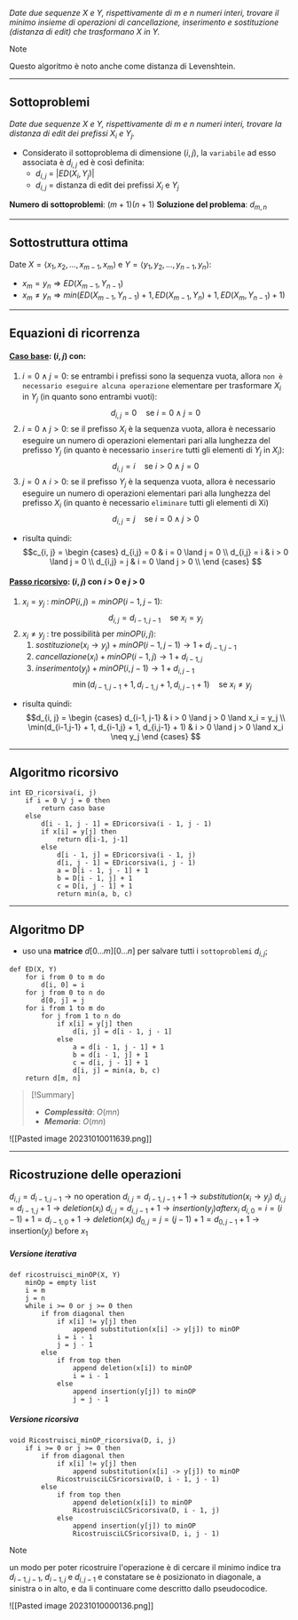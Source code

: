 *Date due sequenze $X$ e $Y$, rispettivamente di $m$ e $n$ numeri interi, trovare il minimo insieme di operazioni di cancellazione, inserimento e sostituzione (distanza di edit) che trasformano $X$ in $Y$.*
>[!Note]
Questo algoritmo è noto anche come distanza di Levenshtein.
>

---
## Sottoproblemi

*Date due sequenze $X$ e $Y$, rispettivamente di $m$ e $n$ numeri interi, trovare la distanza di edit dei prefissi $X_i$ e $Y_j$.*
- Considerato il sottoproblema di dimensione $(i, j)$, la `variabile` ad esso associata è $d_{i,j}$ ed è così definita:
	- $d_{i,j}$ = $|ED(X_i, Y_j)|$
	- $d_{i,j}$ = distanza di edit dei prefissi $X_i$ e $Y_j$

**Numero di sottoproblemi**: $(m+1)(n+1)$
**Soluzione del problema**: $d_{m, n}$

---

## Sottostruttura ottima

Date $X=⟨x_1, x_2, …, x_{m-1}, x_m⟩$ e $Y=⟨y_1, y_2, …, y_{n-1}, y_n⟩$:

- $x_m = y_n \Rightarrow ED(X_{m-1}, Y_{n-1})$
- $x_m \neq y_n \Rightarrow min(ED(X_{m-1}, Y_{n-1}) + 1, ED(X_{m-1}, Y_{n}) + 1, ED(X_{m}, Y_{n-1}) + 1)$ 

---
## Equazioni di ricorrenza

#### <u>**Caso base**</u>: $(i, j)$ con: 
1. $i = 0 ∧ j = 0$: se entrambi i prefissi sono la sequenza vuota, allora `non è necessario eseguire alcuna operazione` elementare per trasformare $X_i$ in $Y_j$ (in quanto sono entrambi vuoti):
$$ d_{i,j} = 0 \quad\text{se } i = 0 \land j = 0 $$
2. $i = 0 ∧ j > 0$: se il prefisso $X_i$ è la sequenza vuota, allora è necessario eseguire un numero di operazioni elementari pari alla lunghezza del prefisso $Y_j$ (in quanto è necessario `inserire` tutti gli elementi di $Y_j$ in $X_i$):
$$ d_{i,j} = i \quad\text{se } i > 0 \land j = 0 $$
3. $j = 0 ∧ i > 0$: se il prefisso $Y_j$ è la sequenza vuota, allora è necessario eseguire un numero di operazioni elementari pari alla lunghezza del prefisso $X_i$ (in quanto è necessario `eliminare` tutti gli elementi di Xi)
$$ d_{i,j} = j \quad\text{se } i = 0 \land j > 0 $$

- risulta quindi:
$$c_{i, j} = 
\begin {cases} 
d_{i,j} = 0 & i = 0 \land j = 0 \\
d_{i,j} = i & i > 0 \land j = 0 \\
d_{i,j} = j & i = 0 \land j > 0 \\
\end {cases}
$$

#### <u>**Passo ricorsivo**</u>: $(i, j)$ con $i$ > 0 e $j$ > 0
1. $x_i = y_j$ : 
	$minOP(i, j) = minOP(i-1, j-1)$:$$d_{i,j} = d_{i-1,j-1} \quad\text{se } x_i = y_j$$
3. $x_i ≠ y_j$ : 
	tre possibilità per $minOP(i, j)$:
	1. $sostituzione(x_i \rightarrow y_j) + minOP(i-1, j-1) \rightarrow 1 + d_{i-1,j-1}$
	2. $cancellazione(x_i) + minOP(i-1, j) \rightarrow 1 + d_{i-1,j}$
	3. $inserimento(y_j) + minOP(i, j-1) \rightarrow 1 + d_{i,j-1}$
$$\min(d_{i-1,j-1} + 1, d_{i-1,j} + 1, d_{i,j-1} + 1) \quad\text{se } x_i \neq y_j$$

- risulta quindi:
$$d_{i, j} = 
\begin {cases} 
d_{i-1, j-1} & i > 0 \land j > 0 \land x_i = y_j \\
\min(d_{i-1,j-1} + 1, d_{i-1,j} + 1, d_{i,j-1} + 1) & i > 0 \land j > 0 \land x_i \neq y_j
\end {cases}
$$

---
## Algoritmo ricorsivo

``` Pseudocodice TI:"ED_ricorsiva" "FOLD"
int ED_ricorsiva(i, j)
	if i = 0 ⋁ j = 0 then
		return caso base
	else
		d[i - 1, j - 1] = EDricorsiva(i - 1, j - 1)
		if x[i] = y[j] then
			return d[i-1, j-1]
		else
			d[i - 1, j] = EDricorsiva(i - 1, j)
			d[i, j - 1] = EDricorsiva(i, j - 1)
			a = D[i - 1, j - 1] + 1 
			b = D[i - 1, j] + 1 
			c = D[i, j - 1] + 1
			return min(a, b, c)
```

---

## Algoritmo DP

- uso una **matrice** $d[0...m][0...n]$ per salvare tutti i `sottoproblemi` $d_{i, j}$;

``` Pseudocodice TI:"ED" "FOLD"
def ED(X, Y) 
	for i from 0 to m do 
		d[i, 0] = i 
	for j from 0 to n do
		d[0, j] = j 
	for i from 1 to m do
		for j from 1 to n do 
			if x[i] = y[j] then
				d[i, j] = d[i - 1, j - 1] 
			else 
				a = d[i - 1, j - 1] + 1
				b = d[i - 1, j] + 1
				c = d[i, j - 1] + 1
				d[i, j] = min(a, b, c) 
	return d[m, n]
```

> [!Summary]
> - ***Complessità***: $O(mn)$
> - ***Memoria***: $O(mn)$

![[Pasted image 20231010011639.png]]

---

## Ricostruzione delle operazioni

$d_{i,j} = d_{i-1,j-1} \rightarrow \text{no operation}$
$d_{i,j} = d_{i-1,j-1} + 1 \rightarrow substitution(x_i \rightarrow y_j)$
$d_{i,j} = d_{i-1,j} + 1 \rightarrow deletion(x_i)$
$d_{i,j} = d_{i,j-1} + 1 \rightarrow insertion(y_j) after x_i$
$d_{i,0} = i = (i-1) + 1 = d_{i-1,0} + 1 \rightarrow deletion(x_i)$
$d_{0,j} = j = (j-1) + 1 = d_{0,j-1} + 1 \rightarrow \text{insertion}(y_j) \text{ before } x_1$

##### Versione iterativa

``` Pseudocodice TI:"ricostruisci_minOP" "FOLD"
def ricostruisci_minOP(X, Y) 
	minOp = empty list
	i = m
	j = n 
	while i >= 0 or j >= 0 then 
		if from diagonal then 
			if x[i] != y[j] then 
				append substitution(x[i] -> y[j]) to minOP 
			i = i - 1 
			j = j - 1 
		else 
			if from top then 
				append deletion(x[i]) to minOP 
				i = i - 1 
			else 
				append insertion(y[j]) to minOP 
				j = j - 1
```

##### Versione ricorsiva

``` Pseudocodice TI:"Ricostruisci_minOP_ricorsiva" "FOLD"
void Ricostruisci_minOP_ricorsiva(D, i, j)
	if i >= 0 or j >= 0 then 
		if from diagonal then 
			if x[i] != y[j] then 
				append substitution(x[i] -> y[j]) to minOP 
			RicostruisciLCSricorsiva(D, i - 1, j - 1) 
		else 
			if from top then 
				append deletion(x[i]) to minOP 
				RicostruisciLCSricorsiva(D, i - 1, j) 
			else 
				append insertion(y[j]) to minOP 
				RicostruisciLCSricorsiva(D, i, j - 1)
```

>[!Note]
>un modo per poter ricostruire l'operazione è di cercare il minimo indice tra $d_{i-1,j-1}$, $d_{i-1,j}$ e $d_{i,j-1}$ e constatare se è posizionato in diagonale, a sinistra o in alto, e da li continuare come descritto dallo pseudocodice.

![[Pasted image 20231010000136.png]]